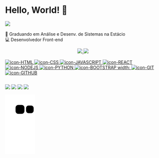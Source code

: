 ### <h1>Hello, World! 👋</h1>

<img height = "80px" src="https://user-images.githubusercontent.com/92947069/183308602-5b5810ac-0990-45e6-b448-043c239db400.gif"/>

📘  Graduando em Análise e Desenv. de Sistemas na Estácio <br>
💻  Desenvolvedor Front-end

<div align="center">
  <a href="https://github.com/gabrielcn1">
  <img height="150em" src="https://github-readme-stats.vercel.app/api?username=gabrielcn1&show_icons=true&theme=dark&include_all_commits=true&count_private=true"/>
  <img height="150em" src="https://github-readme-stats.vercel.app/api/top-langs/?username=gabrielcn1&layout=compact&langs_count=7&theme=dark"/>
</div>

<div style="display: inline_block"><br>
  <img alt="icon-HTML" width:"40" height="30" src="https://cdn.jsdelivr.net/gh/devicons/devicon/icons/html5/html5-original.svg"/>
  <img alt="icon-CSS" width:"40" height="30" src="https://cdn.jsdelivr.net/gh/devicons/devicon/icons/css3/css3-original.svg" />
  <img alt="icon-JAVASCRIPT" width:"35" height="30" src="https://cdn.jsdelivr.net/gh/devicons/devicon/icons/javascript/javascript-original.svg" />
  <img alt="icon-REACT" width:"40" height="30" src="https://cdn.jsdelivr.net/gh/devicons/devicon/icons/react/react-original.svg" />
  <img alt="icon-NODEJS" width:"40" height="30" src="https://cdn.jsdelivr.net/gh/devicons/devicon/icons/nodejs/nodejs-original.svg" />
  <img alt="icon-PYTHON" width:"40" height="30" src="https://cdn.jsdelivr.net/gh/devicons/devicon/icons/python/python-original.svg" />
  <img alt="icon-BOOTSTRAP width:"40" height="30" src="https://cdn.jsdelivr.net/gh/devicons/devicon/icons/bootstrap/bootstrap-original.svg" />
  <img alt="icon-GIT" width:"40" height="30" src="https://cdn.jsdelivr.net/gh/devicons/devicon/icons/git/git-original.svg" />
  <img alt="icon-GITHUB" width:"40" height="30" src="https://cdn.jsdelivr.net/gh/devicons/devicon/icons/github/github-original.svg" />

</div>

 ##

<div>
  <a href="https://www.instagram.com/costa.26/" target="_blank"><img src="https://img.shields.io/badge/-Instagram-%23E4405F?style=for-the-badge&logo=instagram&logoColor=white" target="_blank"></a>
  <a href="https://www.linkedin.com/in/gabrielcn03/" target="_blank"><img src="https://img.shields.io/badge/LinkedIn-0077B5?style=for-the-badge&logo=linkedin&logoColor=white" target="_blank"></a>
  <a href="mailto:gabrielcn03@outlook.com" target="_blank"><img src="https://img.shields.io/badge/Microsoft_Outlook-0078D4?style=for-the-badge&logo=microsoft-outlook&logoColor=white" target="_blank"></a>
  <a href="https://gabrielcn.dev/" target="_blank"><img src="https://camo.githubusercontent.com/fd466d5ecafcd13d4bc59e84d805f1f006c3b11d9905df3ef28a30c2696c10b8/68747470733a2f2f696d672e736869656c64732e696f2f62616467652f2532302d504f5254464f4c494f2d2532333939363844393f7374796c653d666f722d7468652d6261646765" target="_blank"></a>
</div>


![snake gif](https://github.com/gabrielcn1/gabrielcn1/blob/output/github-contribution-grid-snake.svg)

